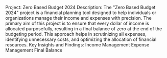 Project: Zero Based Budget 2024 Description: The "Zero Based Budget 2024" project is a financial planning tool designed to help individuals or organizations manage their income and expenses with precision. The primary aim of this project is to ensure that every dollar of income is allocated purposefully, resulting in a final balance of zero at the end of the budgeting period. This approach helps in scrutinizing all expenses, identifying unnecessary costs, and optimizing the allocation of financial resources. Key Insights and Findings: Income Management Expense Management Final Balance
